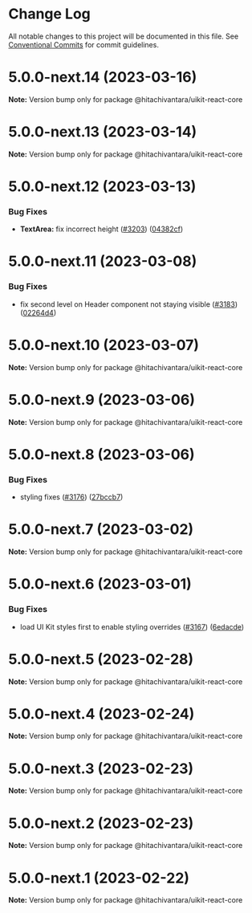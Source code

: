 # Change Log

All notable changes to this project will be documented in this file.
See [Conventional Commits](https://conventionalcommits.org) for commit guidelines.

# 5.0.0-next.14 (2023-03-16)

**Note:** Version bump only for package @hitachivantara/uikit-react-core

# 5.0.0-next.13 (2023-03-14)

**Note:** Version bump only for package @hitachivantara/uikit-react-core

# 5.0.0-next.12 (2023-03-13)

### Bug Fixes

- **TextArea:** fix incorrect height ([#3203](https://github.com/lumada-design/hv-uikit-react/issues/3203)) ([04382cf](https://github.com/lumada-design/hv-uikit-react/commit/04382cf64cc0aaefdbe92e5faece1c6471b8ab7e))

# 5.0.0-next.11 (2023-03-08)

### Bug Fixes

- fix second level on Header component not staying visible ([#3183](https://github.com/lumada-design/hv-uikit-react/issues/3183)) ([02264d4](https://github.com/lumada-design/hv-uikit-react/commit/02264d435e758438745f40bb7e0c2fe225eff611))

# 5.0.0-next.10 (2023-03-07)

**Note:** Version bump only for package @hitachivantara/uikit-react-core

# 5.0.0-next.9 (2023-03-06)

**Note:** Version bump only for package @hitachivantara/uikit-react-core

# 5.0.0-next.8 (2023-03-06)

### Bug Fixes

- styling fixes ([#3176](https://github.com/lumada-design/hv-uikit-react/issues/3176)) ([27bccb7](https://github.com/lumada-design/hv-uikit-react/commit/27bccb703ea93f3f92b868ef43331924b8ca9ded))

# 5.0.0-next.7 (2023-03-02)

**Note:** Version bump only for package @hitachivantara/uikit-react-core

# 5.0.0-next.6 (2023-03-01)

### Bug Fixes

- load UI Kit styles first to enable styling overrides ([#3167](https://github.com/lumada-design/hv-uikit-react/issues/3167)) ([6edacde](https://github.com/lumada-design/hv-uikit-react/commit/6edacde1e3d090f6e1228693b3e5628fe776fecf))

# 5.0.0-next.5 (2023-02-28)

**Note:** Version bump only for package @hitachivantara/uikit-react-core

# 5.0.0-next.4 (2023-02-24)

**Note:** Version bump only for package @hitachivantara/uikit-react-core

# 5.0.0-next.3 (2023-02-23)

**Note:** Version bump only for package @hitachivantara/uikit-react-core

# 5.0.0-next.2 (2023-02-23)

**Note:** Version bump only for package @hitachivantara/uikit-react-core

# 5.0.0-next.1 (2023-02-22)

**Note:** Version bump only for package @hitachivantara/uikit-react-core
